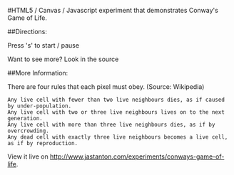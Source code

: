 #HTML5 / Canvas / Javascript experiment that demonstrates Conway's Game of Life.

##Directions:

Press 's' to start / pause


Want to see more? Look in the source

##More Information:

There are four rules that each pixel must obey. (Source: Wikipedia)

	Any live cell with fewer than two live neighbours dies, as if caused by under-population.
	Any live cell with two or three live neighbours lives on to the next generation.
	Any live cell with more than three live neighbours dies, as if by overcrowding.
	Any dead cell with exactly three live neighbours becomes a live cell, as if by reproduction.


View it live on <a href="http://www.jastanton.com/experiments/conways-game-of-life">http://www.jastanton.com/experiments/conways-game-of-life</a>.
